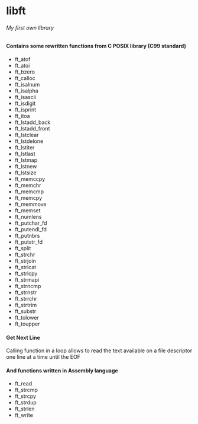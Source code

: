 # libft
###### _My first own library_

#### Contains some rewritten functions from C POSIX library (C99 standard)
- ft_atof
- ft_atoi
- ft_bzero
- ft_calloc
- ft_isalnum
- ft_isalpha
- ft_isascii
- ft_isdigit
- ft_isprint
- ft_itoa
- ft_lstadd_back
- ft_lstadd_front
- ft_lstclear
- ft_lstdelone
- ft_lstiter
- ft_lstlast
- ft_lstmap
- ft_lstnew
- ft_lstsize
- ft_memccpy
- ft_memchr
- ft_memcmp
- ft_memcpy
- ft_memmove
- ft_memset
- ft_numlens
- ft_putchar_fd
- ft_putendl_fd
- ft_putnbrs
- ft_putstr_fd
- ft_split
- ft_strchr
- ft_strjoin
- ft_strlcat
- ft_strlcpy
- ft_strmapi
- ft_strncmp
- ft_strnstr
- ft_strrchr
- ft_strtrim
- ft_substr
- ft_tolower
- ft_toupper

#### Get Next Line 
Calling function in a loop allows to read the text available on a file descriptor one line at a time until the EOF

#### And functions written in Assembly language
- ft_read
- ft_strcmp
- ft_strcpy
- ft_strdup
- ft_strlen
- ft_write
